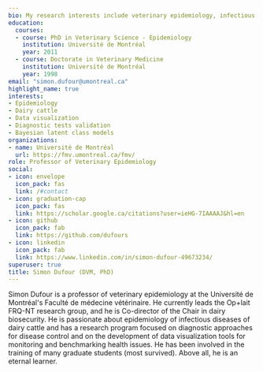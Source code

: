 ```yaml
---
bio: My research interests include veterinary epidemiology, infectious diseases of dairy cows, biosecurity, Bayesian statistics, data visualization, diagnostic tests validation, latent class models.
education:
  courses:
  - course: PhD in Veterinary Science - Epidemiology
    institution: Université de Montréal
    year: 2011
  - course: Doctorate in Veterinary Medicine
    institution: Université de Montréal
    year: 1998
email: "simon.dufour@umontreal.ca"
highlight_name: true
interests:
- Epidemiology
- Dairy cattle
- Data visualization
- Diagnostic tests validation
- Bayesian latent class models
organizations:
- name: Université de Montréal
  url: https://fmv.umontreal.ca/fmv/
role: Professor of Veterinary Epidemiology
social:
- icon: envelope
  icon_pack: fas
  link: /#contact
- icon: graduation-cap
  icon_pack: fas
  link: https://scholar.google.ca/citations?user=ieHG-7IAAAAJ&hl=en
- icon: github
  icon_pack: fab
  link: https://github.com/dufours
- icon: linkedin
  icon_pack: fab
  link: https://www.linkedin.com/in/simon-dufour-49673234/
superuser: true
title: Simon Dufour (DVM, PhD)
---
```


Simon Dufour is a professor of veterinary epidemiology at the Université de Montréal's Faculté de médecine vétérinaire. He currently leads the Op+lait FRQ-NT research group, and he is Co-director of the Chair in dairy biosecurity. He is passionate about epidemiology of infectious diseases of dairy cattle and has a research program focused on diagnostic approaches for disease control and on the development of data visualization tools for monitoring and benchmarking health issues. He has been involved in the training of many graduate students (most survived). Above all, he is an eternal learner.


